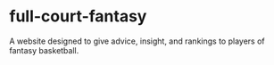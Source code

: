 # full-court-fantasy

A website designed to give advice, insight, and rankings to players of fantasy basketball.